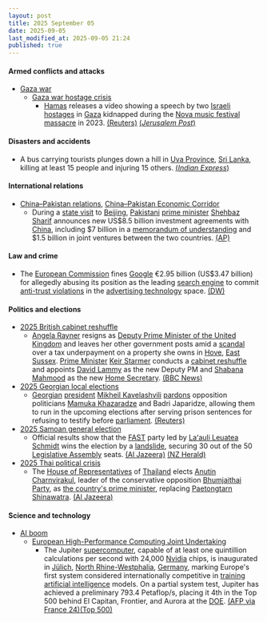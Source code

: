 ```yaml
---
layout: post
title: 2025 September 05
date: 2025-09-05
last_modified_at: 2025-09-05 21:24
published: true
---
```



#### Armed conflicts and attacks

* [Gaza war](https://en.wikipedia.org/wiki/Gaza_war "Gaza war")
  * [Gaza war hostage crisis](https://en.wikipedia.org/wiki/Gaza_war_hostage_crisis "Gaza war hostage crisis")
    * [Hamas](https://en.wikipedia.org/wiki/Hamas "Hamas") releases a video showing a speech by two [Israeli](https://en.wikipedia.org/wiki/Israelis "Israelis") [hostages](https://en.wikipedia.org/wiki/Hostage "Hostage") in [Gaza](https://en.wikipedia.org/wiki/Gaza_Strip "Gaza Strip") kidnapped during the [Nova music festival massacre](https://en.wikipedia.org/wiki/Nova_music_festival_massacre "Nova music festival massacre") in 2023. [(Reuters)](https://www.reuters.com/world/middle-east/hamas-releases-video-israeli-hostages-held-gaza-2025-09-05/) [(*Jerusalem Post*)](https://www.jpost.com/israel-news/defense-news/article-866456)

#### Disasters and accidents

* A bus carrying tourists plunges down a hill in [Uva Province](https://en.wikipedia.org/wiki/Uva_Province "Uva Province"), [Sri Lanka](https://en.wikipedia.org/wiki/Sri_Lanka "Sri Lanka"), killing at least 15 people and injuring 15 others. [(*Indian Express*)](https://indianexpress.com/article/world/sri-lanka-bus-crash-deaths-10231848/)

#### International relations

* [China–Pakistan relations](https://en.wikipedia.org/wiki/China%E2%80%93Pakistan_relations "China–Pakistan relations"), [China–Pakistan Economic Corridor](https://en.wikipedia.org/wiki/China%E2%80%93Pakistan_Economic_Corridor "China–Pakistan Economic Corridor")
  * During a [state visit](https://en.wikipedia.org/wiki/State_visit "State visit") to [Beijing](https://en.wikipedia.org/wiki/Beijing "Beijing"), [Pakistani](https://en.wikipedia.org/wiki/Pakistan "Pakistan") [prime minister](https://en.wikipedia.org/wiki/Prime_Minister_of_Pakistan "Prime Minister of Pakistan") [Shehbaz Sharif](https://en.wikipedia.org/wiki/Shehbaz_Sharif "Shehbaz Sharif") announces new US$8.5 billion investment agreements with [China](https://en.wikipedia.org/wiki/China "China"), including $7 billion in a [memorandum of understanding](https://en.wikipedia.org/wiki/Memorandum_of_understanding "Memorandum of understanding") and $1.5 billion in joint ventures between the two countries. [(AP)](https://apnews.com/article/pakistan-china-investment-agreement-beijing-70ca7b7098c11acf9a9d520328476c68)

#### Law and crime

* The [European Commission](https://en.wikipedia.org/wiki/European_Commission "European Commission") fines [Google](https://en.wikipedia.org/wiki/Google_Inc. "Google Inc.") €2.95 billion (US$3.47 billion) for allegedly abusing its position as the leading [search engine](https://en.wikipedia.org/wiki/Search_engine "Search engine") to commit [anti-trust violations](https://en.wikipedia.org/wiki/Competition_law "Competition law") in the [advertising technology](https://en.wikipedia.org/wiki/Online_advertising "Online advertising") space. [(DW)](https://www.dw.com/en/european-commission-fines-google-in-ad-tech-antitrust-case/a-73899986)

#### Politics and elections

* [2025 British cabinet reshuffle](https://en.wikipedia.org/wiki/2025_British_cabinet_reshuffle "2025 British cabinet reshuffle")
  * [Angela Rayner](https://en.wikipedia.org/wiki/Angela_Rayner "Angela Rayner") resigns as [Deputy Prime Minister of the United Kingdom](https://en.wikipedia.org/wiki/Deputy_Prime_Minister_of_the_United_Kingdom "Deputy Prime Minister of the United Kingdom") and leaves her other government posts amid a [scandal](https://en.wikipedia.org/wiki/Scandal "Scandal") over a tax underpayment on a property she owns in [Hove](https://en.wikipedia.org/wiki/Hove "Hove"), [East Sussex](https://en.wikipedia.org/wiki/East_Sussex "East Sussex"). [Prime Minister](https://en.wikipedia.org/wiki/Prime_Minister_of_the_United_Kingdom "Prime Minister of the United Kingdom") [Keir Starmer](https://en.wikipedia.org/wiki/Keir_Starmer "Keir Starmer") conducts a [cabinet reshuffle](https://en.wikipedia.org/wiki/Cabinet_reshuffle "Cabinet reshuffle") and appoints [David Lammy](https://en.wikipedia.org/wiki/David_Lammy "David Lammy") as the new Deputy PM and [Shabana Mahmood](https://en.wikipedia.org/wiki/Shabana_Mahmood "Shabana Mahmood") as the new [Home Secretary](https://en.wikipedia.org/wiki/Home_Secretary "Home Secretary"). [(BBC News)](https://www.bbc.co.uk/news/live/c0lk8ye1979t)
* [2025 Georgian local elections](https://en.wikipedia.org/wiki/2025_Georgian_local_elections "2025 Georgian local elections")
  * [Georgian](https://en.wikipedia.org/wiki/Georgia_%28country%29 "Georgia (country)") [president](https://en.wikipedia.org/wiki/President_of_Georgia "President of Georgia") [Mikheil Kavelashvili](https://en.wikipedia.org/wiki/Mikheil_Kavelashvili "Mikheil Kavelashvili") [pardons](https://en.wikipedia.org/wiki/Pardon "Pardon") opposition politicians [Mamuka Khazaradze](https://en.wikipedia.org/wiki/Mamuka_Khazaradze "Mamuka Khazaradze") and Badri Japaridze, allowing them to run in the upcoming elections after serving prison sentences for refusing to testify before [parliament](https://en.wikipedia.org/wiki/Parliament_of_Georgia "Parliament of Georgia"). [(Reuters)](http://reuters.com/world/georgian-president-pardons-two-opposition-politicians-ahead-municipal-elections-2025-09-05/)
* [2025 Samoan general election](https://en.wikipedia.org/wiki/2025_Samoan_general_election "2025 Samoan general election")
  * Official results show that the [FAST](https://en.wikipedia.org/wiki/Fa%CA%BBatuatua_i_le_Atua_Samoa_ua_Tasi "Faʻatuatua i le Atua Samoa ua Tasi") party led by [Laʻauli Leuatea Schmidt](https://en.wikipedia.org/wiki/La%CA%BBauli_Leuatea_Schmidt "Laʻauli Leuatea Schmidt") wins the election by a [landslide](https://en.wikipedia.org/wiki/Landslide_victory "Landslide victory"), securing 30 out of the 50 [Legislative Assembly](https://en.wikipedia.org/wiki/Legislative_Assembly_of_Samoa "Legislative Assembly of Samoa") seats. [(Al Jazeera)](https://www.aljazeera.com/news/2025/9/5/fast-to-retain-power-after-samoan-election-victory-confirmed) [(NZ Herald)](https://www.nzherald.co.nz/nz/samoa-general-election-final-vote-count-completed-official-results-due-tonight/4UFSJ7LK2BFABCFAQI4CKZQJ6M/)
* [2025 Thai political crisis](https://en.wikipedia.org/wiki/2025_Thai_political_crisis "2025 Thai political crisis")
  * The [House of Representatives](https://en.wikipedia.org/wiki/House_of_Representatives_%28Thailand%29 "House of Representatives (Thailand)") of [Thailand](https://en.wikipedia.org/wiki/Thailand "Thailand") elects [Anutin Charnvirakul](https://en.wikipedia.org/wiki/Anutin_Charnvirakul "Anutin Charnvirakul"), leader of the conservative opposition [Bhumjaithai Party](https://en.wikipedia.org/wiki/Bhumjaithai_Party "Bhumjaithai Party"), as [the country's prime minister](https://en.wikipedia.org/wiki/Prime_Minister_of_Thailand "Prime Minister of Thailand"), replacing [Paetongtarn Shinawatra](https://en.wikipedia.org/wiki/Paetongtarn_Shinawatra "Paetongtarn Shinawatra"). [(Al Jazeera)](https://www.aljazeera.com/news/2025/9/5/thai-parliament-elects-anutin-charnvirakul-as-prime-minister-2)

#### Science and technology

* [AI boom](https://en.wikipedia.org/wiki/AI_boom "AI boom")
  * [European High-Performance Computing Joint Undertaking](https://en.wikipedia.org/wiki/European_High-Performance_Computing_Joint_Undertaking "European High-Performance Computing Joint Undertaking")
    * The Jupiter [supercomputer](https://en.wikipedia.org/wiki/Supercomputer "Supercomputer"), capable of at least one quintillion calculations per second with 24,000 [Nvidia](https://en.wikipedia.org/wiki/Nvidia "Nvidia") chips, is inaugurated in [Jülich](https://en.wikipedia.org/wiki/J%C3%BClich "Jülich"), [North Rhine-Westphalia](https://en.wikipedia.org/wiki/North_Rhine-Westphalia "North Rhine-Westphalia"), [Germany](https://en.wikipedia.org/wiki/Germany "Germany"), marking Europe's first system considered internationally competitive in [training](https://en.wikipedia.org/wiki/Machine_learning "Machine learning") [artificial intelligence](https://en.wikipedia.org/wiki/Artificial_intelligence "Artificial intelligence") models. On a partial system test, Jupiter has achieved a preliminary 793.4 Petaflop/s, placing it 4th in the Top 500 behind El Capitan, Frontier, and Aurora at the [DOE](https://en.wikipedia.org/wiki/Department_of_Energy "Department of Energy"). [(AFP via France 24)](https://www.france24.com/en/live-news/20250905-merz-inaugurates-supercomputer-says-europe-can-catch-up-in-ai-race)[(Top 500)](https://top500.org/lists/top500/2025/06/)

